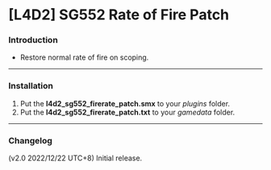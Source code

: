 # [L4D2] SG552 Rate of Fire Patch

### Introduction
- Restore normal rate of fire on scoping.

<hr>

### Installation
1. Put the **l4d2_sg552_firerate_patch.smx** to your _plugins_ folder.
1. Put the **l4d2_sg552_firerate_patch.txt** to your _gamedata_ folder.

<hr>

### Changelog
(v2.0 2022/12/22 UTC+8) Initial release.
